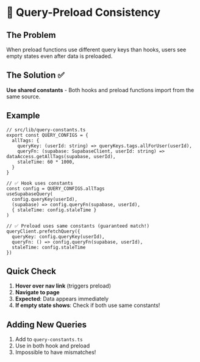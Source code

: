 # 🔄 Query-Preload Consistency

## The Problem
When preload functions use different query keys than hooks, users see empty states even after data is preloaded.

## The Solution ✅
**Use shared constants** - Both hooks and preload functions import from the same source.

## Example

```tsx
// src/lib/query-constants.ts
export const QUERY_CONFIGS = {
  allTags: {
    queryKey: (userId: string) => queryKeys.tags.allForUser(userId),
    queryFn: (supabase: SupabaseClient, userId: string) => dataAccess.getAllTags(supabase, userId),
    staleTime: 60 * 1000,
  }
}

// ✅ Hook uses constants
const config = QUERY_CONFIGS.allTags
useSupabaseQuery(
  config.queryKey(userId),
  (supabase) => config.queryFn(supabase, userId),
  { staleTime: config.staleTime }
)

// ✅ Preload uses same constants (guaranteed match!)
queryClient.prefetchQuery({
  queryKey: config.queryKey(userId),
  queryFn: () => config.queryFn(supabase, userId),
  staleTime: config.staleTime
})
```

## Quick Check
1. **Hover over nav link** (triggers preload)
2. **Navigate to page**
3. **Expected**: Data appears immediately
4. **If empty state shows**: Check if both use same constants!

## Adding New Queries
1. Add to `query-constants.ts`
2. Use in both hook and preload
3. Impossible to have mismatches!